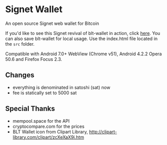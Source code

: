 # Signet Wallet

An open source Signet web wallet for Bitcoin

If you'd like to see this Signet revival of blt-wallet in action, click [here](https://blt.bublina.eu.org). You can also save blt-wallet for local usage. Use the index.html file located in the `src` folder.

Compatible with Android 7.0+ WebView (Chrome v51),
Android 4.2.2 Opera 50.6 and Firefox Focus 2.3.

## Changes

 - everything is denominated in satoshi (sat) now
 - fee is statically set to 5000 sat

## Special Thanks

- mempool.space for the API
- cryptocompare.com for the prices
- BLT Wallet icon from Clipart Library, http://clipart-library.com/clipart/zcXeXaX9i.htm
